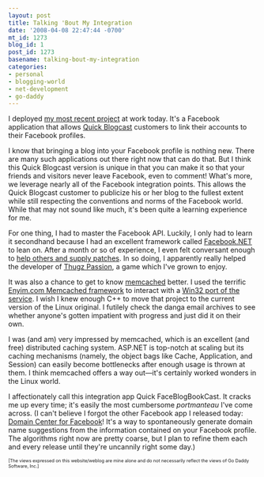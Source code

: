 ```yaml
---
layout: post
title: Talking 'Bout My Integration
date: '2008-04-08 22:47:44 -0700'
mt_id: 1273
blog_id: 1
post_id: 1273
basename: talking-bout-my-integration
categories:
- personal
- blogging-world
- net-development
- go-daddy
---
```

<p>I deployed <a href="http://onlinequickblog.com/2008/04/08/adding-your-quick-blogcast-account-to--facebook.aspx">my most recent project</a> at work today. It's a Facebook application that allows <a href="http://www.godaddy.com/gdshop/blog/landing.asp">Quick Blogcast</a> customers to link their accounts to their Facebook profiles.</p><p>I know that bringing a blog into your Facebook profile is nothing new. There are many such applications out there right now that can do that. But I think this Quick Blogcast version is unique in that you can make it so that your friends and visitors never leave Facebook, even to comment! What's more, we leverage nearly all of the Facebook integration points. This allows the Quick Blogcast customer to publicize his or her blog to the fullest extent while still respecting the conventions and norms of the Facebook world. While that may not sound like much, it's been quite a learning experience for me.</p><p>For one thing, I had to master the Facebook API. Luckily, I only had to learn it secondhand because I had an excellent framework called <a href="http://www.codeplex.com/FacebookNET/">Facebook.NET</a> to lean on. After a month or so of experience, I even felt conversant enough to <a href="http://www.codeplex.com/UserAccount/UserProfile.aspx?UserName=wcbrown">help others and supply patches</a>. In so doing, I apparently really helped the developer of <a href="http://www.facebook.com/apps/application.php?id=8408648278">Thugz Passion</a>, a game which I've grown to enjoy.</p><p>It was also a chance to get to know <a href="http://www.danga.com/memcached/">memcached</a> better. I used the terrific <a href="http://www.codeplex.com/EnyimMemcached">Enyim.com Memcached framework</a> to interact with a <a href="http://jehiah.cz/projects/memcached-win32/">Win32 port of the service</a>. I wish I knew enough C++ to move that project to the current version of the Linux original. I futilely check the danga email archives to see whether anyone's gotten impatient with progress and just did it on their own.</p><p>I was (and am) very impressed by memcached, which is an excellent (and free) distributed caching system. ASP.NET is top-notch at scaling but its caching mechanisms (namely, the object bags like Cache, Application, and Session) can easily become bottlenecks after enough usage is thrown at them. I think memcached offers a way out&#x2014;it's certainly worked wonders in the Linux world.</p><p>I affectionately call this integration app Quick FaceBlogBookCast. It cracks me up every time; it's easily the most cumbersome <em>portmanteau</em> I've come across. (I can't believe I forgot the other Facebook app I released today: <a href="http://www.facebook.com/apps/application.php?id=12560366749">Domain Center for Facebook</a>! It's a way to spontaneously generate domain name suggestions from the information contained on your Facebook profile. The algorithms right now are pretty coarse, but I plan to refine them each and every release until they're uncannily right some day.)</p><p style="font-size:xx-small;">[The views expressed on this website/weblog are mine alone and do not necessarily reflect the views of Go Daddy Software, Inc.]</p>
